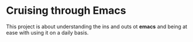 Cruising through Emacs
=======

This project is about understanding the ins and outs ot **emacs** and being at ease with using it on a daily basis.

